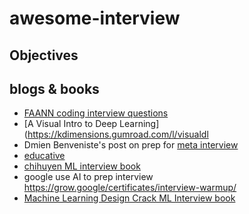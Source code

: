# awesome-interview

## Objectives


## blogs & books

- [FAANN coding interview questions](https://github.com/ombharatiya/FAANG-Coding-Interview-Questions)
- [A Visual Intro to Deep Learning](https://kdimensions.gumroad.com/l/visualdl
- Dmien Benveniste's post on prep for [meta interview](https://www.linkedin.com/posts/damienbenveniste_machinelearning-design-coding-activity-6925836018650677249-6-of?utm_source=linkedin_share&utm_medium=member_desktop_web)
- [educative](https://www.educative.io/learn)
- [chihuyen ML interview book](https://github.com/chiphuyen/ml-interviews-book)
- google use AI to prep interview https://grow.google/certificates/interview-warmup/
- [Machine Learning Design Crack ML Interview book](https://mlengineer.io/)
